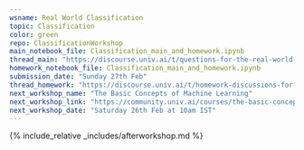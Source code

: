 ```yaml
---
wsname: Real World Classification
topic: Classification
color: green
repo: ClassificationWorkshop
main_notebook_file: Classification_main_and_homework.ipynb
thread_main: "https://discourse.univ.ai/t/questions-for-the-real-world-classification-workshop/11934/2"
homework_notebook_file: Classification_main_and_homework.ipynb
submission_date: "Sunday 27th Feb"
thread_homework: "https://discourse.univ.ai/t/homework-discussions-for-the-real-world-classification-workshop/11935/2"
next_workshop_name: "The Basic Concepts of Machine Learning"
next_workshop_link: "https://community.univ.ai/courses/the-basic-concepts-of-machine-learning/"
next_workshop_date: "Saturday 26th Feb at 10am IST"
---
```


{% include_relative _includes/afterworkshop.md %}
